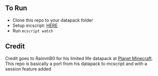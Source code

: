 ## To Run
- Clone this repo to your datapack folder
- Setup mcscript: [HERE](https://github.com/Stevertus/mcscript/issues?q=is%3Aissue+is%3Aopen+r%21)
- Run `mcscript watch`

## Credit
Credit goes to RaimmB0 for his limited life datapack at [Planet Minecraft](https://www.planetminecraft.com/data-pack/limited-life-datapack-edition/). This repo is basically a port from his datapack to mcscript and with a session feature added